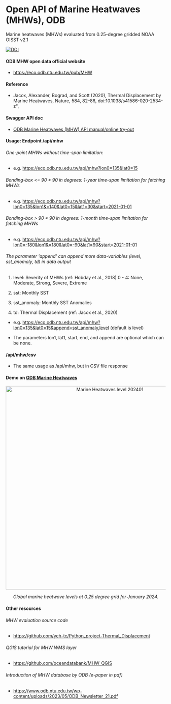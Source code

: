 # Open API of Marine Heatwaves (MHWs), ODB

Marine heatwaves (MHWs) evaluated from 0.25-degree gridded NOAA OISST v2.1

[![DOI](https://zenodo.org/badge/doi/10.5281/zenodo.8250030.svg)](https://doi.org/10.5281/zenodo.8250030)


#### ODB MHW open data official website

- https://eco.odb.ntu.edu.tw/pub/MHW

#### Reference

- Jacox, Alexander, Bograd, and Scott (2020), Thermal Displacement by Marine Heatwaves, Nature, 584, 82–86, doi:10.1038/s41586-020-2534-z",

#### Swagger API doc

- [ODB Marine Heatwaves (MHW) API manual/online try-out](https://api.odb.ntu.edu.tw/hub/swagger?node=odb_mhw_v1)

#### Usage: Endpoint /api/mhw

###### One-point MHWs without time-span limitation:

- e.g. https://eco.odb.ntu.edu.tw/api/mhw?lon0=135&lat0=15

###### Bonding-box <= 90 * 90 in degrees: 1-year time-span limitation for fetching MHWs

- e.g. https://eco.odb.ntu.edu.tw/api/mhw?lon0=135&lon1&=140&lat0=15&lat1=30&start=2021-01-01

###### Bonding-box > 90 * 90 in degrees: 1-month time-span limitation for fetching MHWs

- e.g. https://eco.odb.ntu.edu.tw/api/mhw?lon0=-180&lon1&=180&lat0=-90&lat1=90&start=2021-01-01


###### The parameter 'append' can append more data-variables (level, sst_anomaly, td) in data output

1. level: Severity of MHWs (ref: Hobday et al., 2018) 0 - 4: None, Moderate, Strong, Severe, Extreme

2. sst: Monthly SST

3. sst_anomaly: Monthly SST Anomalies

4. td: Thermal Displacement (ref: Jacox et al., 2020)
    
- e.g. https://eco.odb.ntu.edu.tw/api/mhw?lon0=135&lat0=15&append=sst_anomaly,level (default is level)

- The parameters lon1, lat1, start, end, and append are optional which can be none.

#### /api/mhw/csv

- The same usage as /api/mhw, but in CSV file response

#### Demo on <a href="https://eco.odb.ntu.edu.tw/pub/MHW/" target="_blank">ODB Marine Heatwaves</a>

<p align="center"><img src="https://eco.odb.ntu.edu.tw/pub/MHW/assets/202401_level.jpg" width=640 alt="Marine Heatwaves level 202401" /></p>

<p align="center"><em>Global marine heatwave levels at 0.25 degree grid for January 2024.</em></p>

#### Other resources

###### MHW evaluation source code

- https://github.com/yeh-tc/Python_project-Thermal_Displacement

###### QGIS tutorial for MHW WMS layer

- https://github.com/oceandatabank/MHW_QGIS

###### Introduction of MHW database by ODB (e-paper in pdf)

- https://www.odb.ntu.edu.tw/wp-content/uploads/2023/05/ODB_Newsletter_21.pdf
